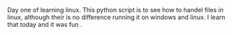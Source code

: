 Day one of learning linux. 
This python script is to see how to handel files in linux, although their is no difference running it on windows and linux. 
I learn that today and it was fun .

